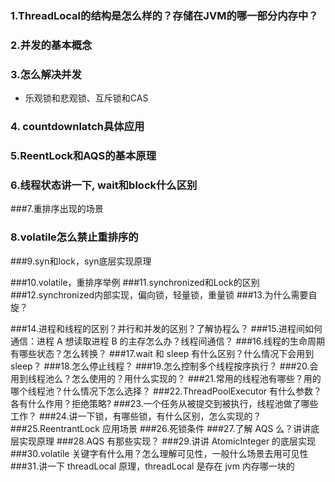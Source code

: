 ### 1.ThreadLocal的结构是怎么样的？存储在JVM的哪一部分内存中？

### 2.并发的基本概念

### 3.怎么解决并发

- 乐观锁和悲观锁、互斥锁和CAS

### 4. countdownlatch具体应用

### 5.ReentLock和AQS的基本原理

### 6.线程状态讲一下, wait和block什么区别 

###7.重排序出现的场景

### 8.volatile怎么禁止重排序的

###9.syn和lock，syn底层实现原理

###10.volatile，重排序举例
###11.synchronized和Lock的区别
###12.synchronized内部实现，偏向锁，轻量锁，重量锁
###13.为什么需要自旋？

###14.进程和线程的区别？并行和并发的区别？了解协程么？
###15.进程间如何通信：进程 A 想读取进程 B 的主存怎么办？线程间通信？
###16.线程的生命周期有哪些状态？怎么转换？
###17.wait 和 sleep 有什么区别？什么情况下会用到 sleep？
###18.怎么停止线程？
###19.怎么控制多个线程按序执行？
###20.会用到线程池么？怎么使用的？用什么实现的？
###21.常用的线程池有哪些？用的哪个线程池？什么情况下怎么选择？
###22.ThreadPoolExecutor 有什么参数？各有什么作用？拒绝策略?
###23.一个任务从被提交到被执行，线程池做了哪些工作？
###24.讲一下锁，有哪些锁，有什么区别，怎么实现的？
###25.ReentrantLock 应用场景
###26.死锁条件
###27.了解 AQS 么？讲讲底层实现原理
###28.AQS 有那些实现？
###29.讲讲 AtomicInteger 的底层实现
###30.volatile 关键字有什么用？怎么理解可见性，一般什么场景去用可见性
###31.讲一下 threadLocal 原理，threadLocal 是存在 jvm 内存哪一块的